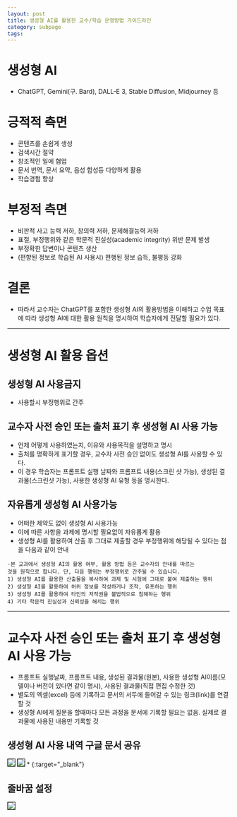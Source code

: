 ```yaml
---
layout: post
title: 생성형 AI를 활용한 교수/학습 운영방법 가이드라인
category: subpage
tags: 
---
```


# 생성형 AI
* ChatGPT, Gemini(구. Bard), DALL-E 3, Stable Diffusion, Midjourney 등

# 긍적적 측면
* 콘텐츠를 손쉽게 생성
* 검색시간 절약
* 창조적인 일에 협업
* 문서 번역, 문서 요약, 음성 합성등 다양하게 활용
* 학습경험 향상

# 부정적 측면
* 비판적 사고 능력 저하, 창의력 저하, 문제해결능력 저하
* 표절, 부정행위와 같은 학문적 진실성(academic integrity) 위반 문제 발생
* 부정확한 답변이나 콘텐츠 생산
* (편향된 정보로 학습된 AI 사용시) 편행된 정보 습득, 불평등 강화

# 결론
* 따라서 교수자는 ChatGPT를 포함한 생성형 AI의 활용방법을 이해하고 수업 목표에 따라 생성형 AI에 대한 활용 원칙을 명시하여 학습자에게 전달할 필요가 있다.

---

# 생성형 AI 활용 옵션
## 생성형 AI 사용금지 
* 사용할시 부정행위로 간주
  
## 교수자 사전 승인 또는 출처 표기 후 생성형 AI 사용 가능
* 언제 어떻게 사용하였는지, 이유와 사용목적을 설명하고 명시
* 출처를 명확하게 표기할 경우, 교수자 사전 승인 없이도 생성형 AI를 사용할 수 있다.
* 이 경우 학습자는 프롬프트 실행 날짜와 프롬프트 내용(스크린 샷 가능), 생성된 결과물(스크린샷 가능), 사용한 생성형 AI 유형 등을 명시한다.
  
## 자유롭게 생성형 AI 사용가능
* 어떠한 제약도 없이 생성형 AI 사용가능
* 이에 따른 사항을 과제에 명시할 필요없이 자유롭게 활용
* 생성형 AI를 활용하여 산출 후 그대로 제출할 경우 부정행위에 해당될 수 있다는 점을 다음과 같이 안내
```
·본 교과에서 생성형 AI의 활용 여부, 활용 방법 등은 교수자의 안내를 따르는
것을 원칙으로 합니다. 단, 다음 행위는 부정행위로 간주될 수 있습니다. 
1) 생성형 AI를 활용한 산출물을 복사하여 과제 및 시험에 그대로 붙여 제출하는 행위
2) 생성형 AI를 활용하여 허위 정보를 작성하거나 조작, 유포하는 행위
3) 생성형 AI를 활용하여 타인의 저작권을 불법적으로 침해하는 행위
4) 기타 학문적 진실성과 신뢰성을 해치는 행위
```

---

# 교수자 사전 승인 또는 출처 표기 후 생성형 AI 사용 가능
* 프롬프트 실행날짜, 프롬프트 내용, 생성된 결과물(원본), 사용한 생성형 AI이름(모델이나 버전이 있다면 같이 명시), 사용된 결과물(직접 편집 수정한 것)
* 별도의 엑셀(excel) 등에 기록하고 문서의 서두에 들어갈 수 있는 링크(link)를 연결할 것
* 생성형 AI에게 질문을 할때마다 모든 과정을 문서에 기록할 필요는 없음. 실제로 결과물에 사용된 내용만 기록할 것

## 생성형 AI 사용 내역 구글 문서 공유
<img style='border:solid 1px black;' src="https://image.onethelab.com/resized/1725191290.jpg" />
<img style='border:solid 1px black;' src="https://image.onethelab.com/resized/1725191351.jpg" />
* <https://docs.google.com/spreadsheets/d/1JhPELAf0DuTHIoEogeIhbJ50iALoXOwoHy9fhaRa-AQ/edit?usp=sharing>{:target="_blank"}

## 줄바꿈 설정
<img style='border:solid 1px black;' src="https://image.onethelab.com/resized/1725191596.jpg" />